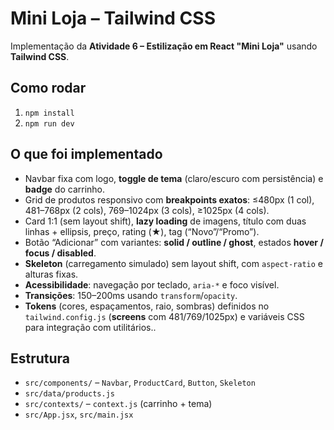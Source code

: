 # Mini Loja – Tailwind CSS

Implementação da **Atividade 6 – Estilização em React "Mini Loja"** usando **Tailwind CSS**.

## Como rodar
1. `npm install`
2. `npm run dev`

## O que foi implementado
- Navbar fixa com logo, **toggle de tema** (claro/escuro com persistência) e **badge** do carrinho.
- Grid de produtos responsivo com **breakpoints exatos**: ≤480px (1 col), 481–768px (2 cols), 769–1024px (3 cols), ≥1025px (4 cols).
- Card 1:1 (sem layout shift), **lazy loading** de imagens, título com duas linhas + ellipsis, preço, rating (★), tag (“Novo”/“Promo”).
- Botão “Adicionar” com variantes: **solid / outline / ghost**, estados **hover / focus / disabled**.
- **Skeleton** (carregamento simulado) sem layout shift, com `aspect-ratio` e alturas fixas.
- **Acessibilidade**: navegação por teclado, `aria-*` e foco visível.
- **Transições**: 150–200ms usando `transform`/`opacity`.
- **Tokens** (cores, espaçamentos, raio, sombras) definidos no `tailwind.config.js` (**screens** com 481/769/1025px) e variáveis CSS para integração com utilitários..

## Estrutura
- `src/components/` – `Navbar`, `ProductCard`, `Button`, `Skeleton`
- `src/data/products.js`
- `src/contexts/` – `context.js` (carrinho + tema)
- `src/App.jsx`, `src/main.jsx`

